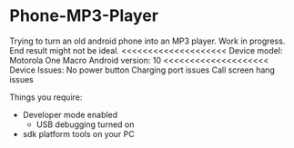 # Phone-MP3-Player
Trying to turn an old android phone into an MP3 player. Work in progress. End result might not be ideal.
<<<<<<<<<<<<<<<<<<<<
Device model: Motorola One Macro
Android version: 10
<<<<<<<<<<<<<<<<<<<<
Device Issues:
No power button
Charging port issues
Call screen hang issues

Things you require:
+ Developer mode enabled
    + USB debugging turned on
+ sdk platform tools on your PC
